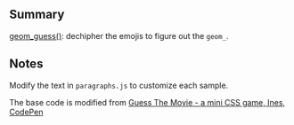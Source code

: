 ## Summary

[geom_guess()](https://statbiscuit.github.io/mini_games/guess/index.html): dechipher the emojis to figure out the `geom_`.

## Notes

Modify the text in `paragraphs.js` to customize each sample.

The base code is modified from [Guess The Movie - a mini CSS game, Ines, CodePen](https://codepen.io/inescodes/pen/BaKxdVG)
